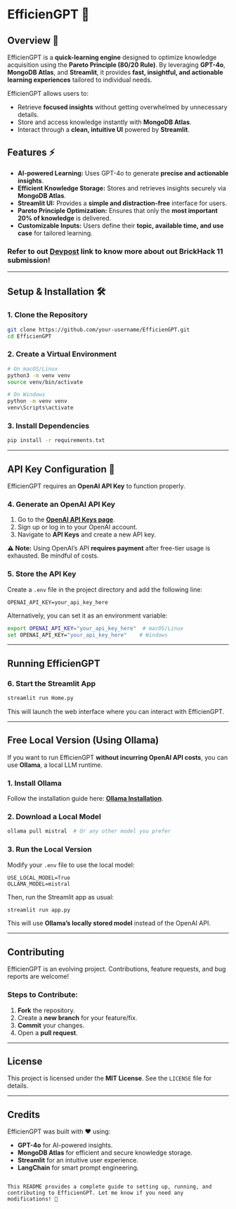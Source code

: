 # EfficienGPT 🚀

## Overview 🌟

EfficienGPT is a **quick-learning engine** designed to optimize knowledge acquisition using the **Pareto Principle (80/20 Rule)**. By leveraging **GPT-4o**, **MongoDB Atlas**, and **Streamlit**, it provides **fast, insightful, and actionable learning experiences** tailored to individual needs.  

EfficienGPT allows users to:  
- Retrieve **focused insights** without getting overwhelmed by unnecessary details.  
- Store and access knowledge instantly with **MongoDB Atlas**.  
- Interact through a **clean, intuitive UI** powered by **Streamlit**.  

## Features ⚡

- **AI-powered Learning:** Uses GPT-4o to generate **precise and actionable insights**.  
- **Efficient Knowledge Storage:** Stores and retrieves insights securely via **MongoDB Atlas**.  
- **Streamlit UI:** Provides a **simple and distraction-free** interface for users.  
- **Pareto Principle Optimization:** Ensures that only the **most important 20% of knowledge** is delivered.  
- **Customizable Inputs:** Users define their **topic, available time, and use case** for tailored learning.  


### Refer to out [Devpost](https://devpost.com/software/efficiengpt?ref_content=my-projects-tab&ref_feature=my_projects) link to know more about out BrickHack 11 submission!
---


## Setup & Installation 🛠️  

### 1. Clone the Repository  

```bash
git clone https://github.com/your-username/EfficienGPT.git
cd EfficienGPT
```

### 2. Create a Virtual Environment  

```bash
# On macOS/Linux
python3 -m venv venv
source venv/bin/activate

# On Windows
python -m venv venv
venv\Scripts\activate
```

### 3. Install Dependencies  

```bash
pip install -r requirements.txt
```

---

## API Key Configuration 🔑  

EfficienGPT requires an **OpenAI API Key** to function properly.  

### 4. Generate an OpenAI API Key  

1. Go to the **[OpenAI API Keys page](https://platform.openai.com/signup/)**.  
2. Sign up or log in to your OpenAI account.  
3. Navigate to **API Keys** and create a new API key.  

**⚠️ Note:** Using OpenAI’s API **requires payment** after free-tier usage is exhausted. Be mindful of costs.  

### 5. Store the API Key  

Create a `.env` file in the project directory and add the following line:  

```plaintext
OPENAI_API_KEY=your_api_key_here
```

Alternatively, you can set it as an environment variable:  

```bash
export OPENAI_API_KEY="your_api_key_here"  # macOS/Linux
set OPENAI_API_KEY="your_api_key_here"    # Windows
```

---

## Running EfficienGPT  

### 6. Start the Streamlit App  

```bash
streamlit run Home.py
```

This will launch the web interface where you can interact with EfficienGPT.  

---

## Free Local Version (Using Ollama)  

If you want to run EfficienGPT **without incurring OpenAI API costs**, you can use **Ollama**, a local LLM runtime.  

### 1. Install Ollama  

Follow the installation guide here: **[Ollama Installation](https://ollama.ai/)**.  

### 2. Download a Local Model  

```bash
ollama pull mistral  # Or any other model you prefer
```

### 3. Run the Local Version  

Modify your `.env` file to use the local model:  

```plaintext
USE_LOCAL_MODEL=True
OLLAMA_MODEL=mistral
```

Then, run the Streamlit app as usual:  

```bash
streamlit run app.py
```

This will use **Ollama’s locally stored model** instead of the OpenAI API.  

---

## Contributing  

EfficienGPT is an evolving project. Contributions, feature requests, and bug reports are welcome!  

### Steps to Contribute:  
1. **Fork** the repository.  
2. Create a **new branch** for your feature/fix.  
3. **Commit** your changes.  
4. Open a **pull request**.  

---

## License  

This project is licensed under the **MIT License**. See the `LICENSE` file for details.  

---

## Credits  

EfficienGPT was built with ❤️ using:  
- **GPT-4o** for AI-powered insights.  
- **MongoDB Atlas** for efficient and secure knowledge storage.  
- **Streamlit** for an intuitive user experience.  
- **LangChain** for smart prompt engineering.  
```

This README provides a complete guide to setting up, running, and contributing to EfficienGPT. Let me know if you need any modifications! 🚀
